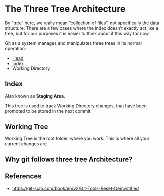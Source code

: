 # The Three Tree Architecture

By “tree” here, we really mean “collection of files”, not specifically the data structure. There are a few cases where the index doesn’t exactly act like a tree, but for our purposes it is easier to think about it this way for now.

Git as a system manages and manipulates three trees in its normal operation:

- [Head](git/head)
- [Index](git/index)
- Working Directory


## Index

Also known as **Staging Area**.

This tree is used to track Working Directory changes, that have been promoted to be stored in the next commit.

## Working Tree

Working Tree is the root folder, where you work. This is where all your current changes are.

## Why git follows three tree Architecture?

## References

- https://git-scm.com/book/en/v2/Git-Tools-Reset-Demystified
